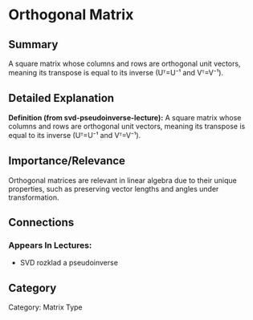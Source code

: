 # Orthogonal Matrix

## Summary
A square matrix whose columns and rows are orthogonal unit vectors, meaning its transpose is equal to its inverse (Uᵀ=U⁻¹ and Vᵀ=V⁻¹).

## Detailed Explanation
**Definition (from svd-pseudoinverse-lecture):** A square matrix whose columns and rows are orthogonal unit vectors, meaning its transpose is equal to its inverse (Uᵀ=U⁻¹ and Vᵀ=V⁻¹).

## Importance/Relevance
Orthogonal matrices are relevant in linear algebra due to their unique properties, such as preserving vector lengths and angles under transformation.

## Connections
### Appears In Lectures:
* SVD rozklad a pseudoinverse

## Category
Category: Matrix Type